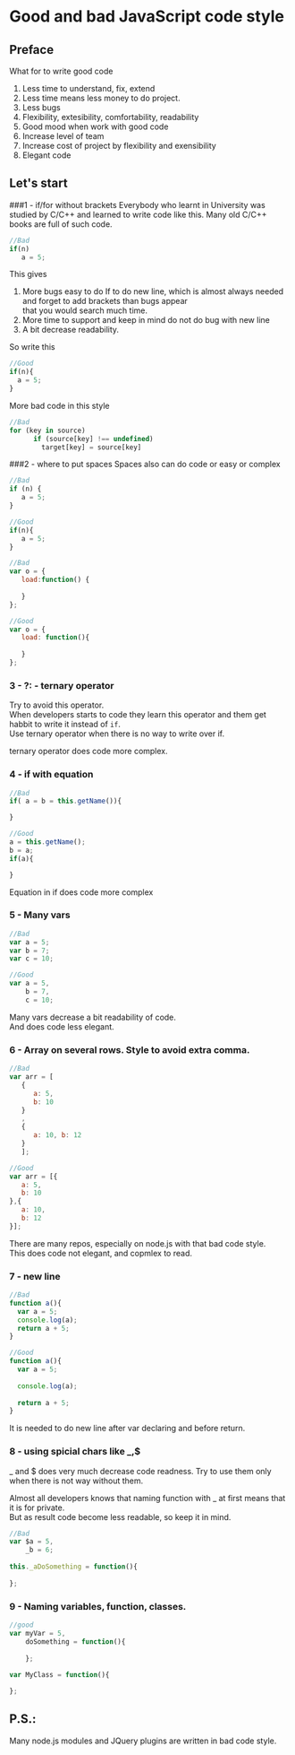 Good and bad JavaScript code style
==================

Preface
--------------------------------------
 What for to write good code  
 1. Less time to understand, fix, extend
 2. Less time means less money to do project.
 3. Less bugs
 4. Flexibility, extesibility, comfortability, readability
 5. Good mood when work with good code
 6. Increase level of team
 7. Increase cost of project by flexibility and exensibility
 8. Elegant code

Let's start
--------------------------------------

###1 - if/for without brackets
Everybody who learnt in University was studied by C/C++ and learned to write code like this.
Many old C/C++ books are full of such code.  
```javascript
//Bad
if(n)
   a = 5;
```
This gives  
1. More bugs easy to do
   If to do new line, which is almost always needed and forget to add brackets than bugs appear  
   that you would search much time.  
2. More time to support and keep in mind do not do bug with new line  
3. A bit decrease readability.  

So write this
```javascript
//Good
if(n){
  a = 5;
}
```
More bad code in this style
```javascript
//Bad
for (key in source)
      if (source[key] !== undefined)
        target[key] = source[key]
```

###2 - where to put spaces
Spaces also can do code or easy or complex

```javascript
//Bad
if (n) {
   a = 5;
}
```

```javascript
//Good
if(n){
   a = 5;
}
```
  
```javascript
//Bad
var o = {
   load:function() {
      
   }
};
```

```javascript
//Good
var o = {
   load: function(){
      
   }
};
```

### 3 - ?: - ternary operator
Try to avoid this operator.  
When developers starts to code they learn this operator and them get habbit to write it instead of ```if```.  
Use ternary operator when there is no way to write over if.  
  
ternary operator does code more complex.

### 4 - if with equation
```javascript
//Bad
if( a = b = this.getName()){

}
```

```javascript
//Good
a = this.getName();
b = a;
if(a){

}
```

Equation in if does code more complex

### 5 - Many vars

```javascript
//Bad
var a = 5;
var b = 7;
var c = 10;
```

```javascript
//Good
var a = 5,
    b = 7,
    c = 10;
```

Many vars decrease a bit readability of code.  
And does code less elegant.

### 6 - Array on several rows. Style to avoid extra comma.
```javascript
//Bad
var arr = [
   {
      a: 5,
      b: 10
   }
   ,
   {
      a: 10, b: 12
   }
   ];
```

```javascript
//Good
var arr = [{
   a: 5,
   b: 10
},{
   a: 10,
   b: 12
}];
```
There are many repos, especially on node.js with that bad code style.  
This does code not elegant, and copmlex to read.  

### 7 - new line

```javascript
//Bad
function a(){
  var a = 5;
  console.log(a);
  return a + 5;
}
```
  

```javascript
//Good
function a(){
  var a = 5;
  
  console.log(a);
  
  return a + 5;
}
```

It is needed to do new line after var declaring and before return.  

### 8 - using spicial chars like _,$

_ and $ does very much decrease code readness.
Try to use them only when there is not way without them.  

Almost all developers knows that naming function with _ at first means that it is for private.  
But as result code become less readable, so keep it in mind.  
```javascript
//Bad
var $a = 5,
    _b = 6;
    
this._aDoSomething = function(){
   
};

```

### 9 - Naming variables, function, classes.
```javascript
//good
var myVar = 5,
    doSomething = function(){
    
    };
   
var MyClass = function(){

};
```

P.S.:
----------------------------
Many node.js modules and JQuery plugins are written in bad code style.  
